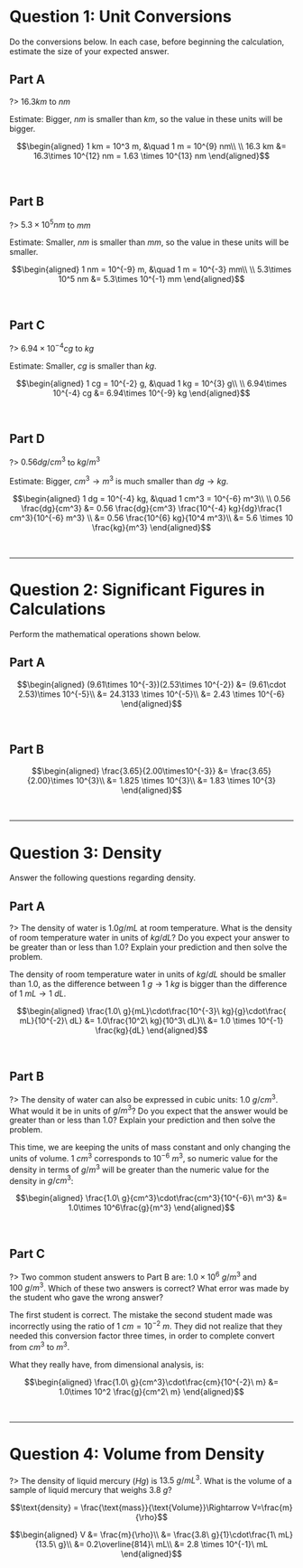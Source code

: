 # Question 1: Unit Conversions

Do the conversions below. In each case, before beginning the calculation, estimate the size of your expected answer.

## Part A

?> $16.3 km$ to $nm$

Estimate: Bigger, $nm$ is smaller than $km$, so the value in these units will be bigger.

$$\begin{aligned}
1 km = 10^3 m, &\quad 1 m = 10^{9} nm\\
\\
16.3 km &= 16.3\times 10^{12} nm = 1.63 \times 10^{13} nm
\end{aligned}$$

<br />

## Part B

?> $5.3\times 10^5 nm$ to $mm$

Estimate: Smaller, $nm$ is smaller than $mm$, so the value in these units will be smaller.

$$\begin{aligned}
1 nm = 10^{-9} m, &\quad 1 m = 10^{-3} mm\\
\\
5.3\times 10^5 nm &= 5.3\times 10^{-1} mm
\end{aligned}$$

<br />

## Part C

?> $6.94\times 10^{-4} cg$ to $kg$

Estimate: Smaller, $cg$ is smaller than $kg$.

$$\begin{aligned}
1 cg = 10^{-2} g, &\quad 1 kg = 10^{3} g\\
\\
6.94\times 10^{-4} cg &= 6.94\times 10^{-9} kg
\end{aligned}$$

<br />

## Part D

?> $0.56 dg/cm^3$ to $kg/m^3$

Estimate: Bigger, $cm^3\rightarrow m^3$ is much smaller than $dg\rightarrow kg$.

$$\begin{aligned}
1 dg = 10^{-4} kg, &\quad 1 cm^3 = 10^{-6} m^3\\
\\
0.56 \frac{dg}{cm^3} &= 0.56 \frac{dg}{cm^3} \frac{10^{-4} kg}{dg}\frac{1 cm^3}{10^{-6} m^3} \\
&= 0.56 \frac{10^{6} kg}{10^4 m^3}\\
&= 5.6 \times 10 \frac{kg}{m^3}
\end{aligned}$$

<br />

<hr>

# Question 2: Significant Figures in Calculations

Perform the mathematical operations shown below.

## Part A

$$\begin{aligned}
(9.61\times 10^{-3})(2.53\times 10^{-2}) &= (9.61\cdot 2.53)\times 10^{-5}\\
&= 24.3133 \times 10^{-5}\\
&= 2.43 \times 10^{-6}
\end{aligned}$$

<br />

## Part B

$$\begin{aligned}
\frac{3.65}{2.00\times10^{-3}} &= \frac{3.65}{2.00}\times 10^{3}\\
&= 1.825 \times 10^{3}\\
&= 1.83 \times 10^{3}
\end{aligned}$$

<br />

<hr>

# Question 3: Density

Answer the following questions regarding density.

## Part A

?> The density of water is $1.0 g/mL$ at room temperature. What is the density of room temperature water in units of $kg/dL$? Do you expect your answer to be greater than or less than $1.0$? Explain your prediction and then solve the problem.

The density of room temperature water in units of $kg/dL$ should be smaller than $1.0$, as the difference between $1\ g\rightarrow 1\ kg$ is bigger than the difference of $1\ mL\rightarrow 1\ dL$.

$$\begin{aligned}
\frac{1.0\ g}{mL}\cdot\frac{10^{-3}\ kg}{g}\cdot\frac{ mL}{10^{-2}\ dL} &= 1.0\frac{10^2\ kg}{10^3\ dL}\\
&= 1.0 \times 10^{-1} \frac{kg}{dL}
\end{aligned}$$

<br />

## Part B

?> The density of water can also be expressed in cubic units: $1.0\ g/cm^3$. What would it be in units of $g/m^3$? Do you expect that the answer would be greater than or less than $1.0$? Explain your prediction and then solve the problem.

This time, we are keeping the units of mass constant and only changing the units of volume. $1\ cm^3$ corresponds to $10^{-6}\ m^3$, so numeric value for the density in terms of $g/m^3$ will be greater than the numeric value for the density in $g/cm^3$:

$$\begin{aligned}
\frac{1.0\ g}{cm^3}\cdot\frac{cm^3}{10^{-6}\ m^3} &= 1.0\times 10^6\frac{g}{m^3}
\end{aligned}$$

<br />

## Part C

?> Two common student answers to Part B are: $1.0\times 10^6\ g/m^3$ and $100\ g/m^3$. Which of these two answers is correct? What error was made by the student who gave the wrong answer?

The first student is correct. The mistake the second student made was incorrectly using the ratio of $1\ cm = 10^{-2}\ m$. They did not realize that they needed this conversion factor three times, in order to complete convert from $cm^3$ to $m^3$.

What they really have, from dimensional analysis, is:

$$\begin{aligned}
\frac{1.0\ g}{cm^3}\cdot\frac{cm}{10^{-2}\ m} &= 1.0\times 10^2 \frac{g}{cm^2\ m}
\end{aligned}$$

<br />

<hr>

# Question 4: Volume from Density

?> The density of liquid mercury $(Hg)$ is $13.5\ g/mL^3$. What is the volume of a sample of liquid mercury that weighs $3.8\ g$?

$$\text{density} = \frac{\text{mass}}{\text{Volume}}\Rightarrow V=\frac{m}{\rho}$$

$$\begin{aligned}
V &= \frac{m}{\rho}\\
&= \frac{3.8\ g}{1}\cdot\frac{1\ mL}{13.5\ g}\\
&= 0.2\overline{814}\ mL\\
&= 2.8 \times 10^{-1}\ mL
\end{aligned}$$
